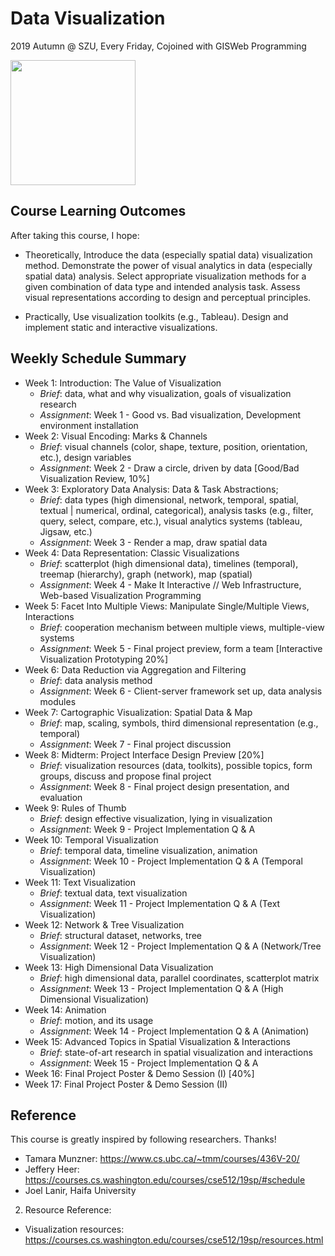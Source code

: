# Data Visualization 
2019 Autumn @ SZU, Every Friday, Cojoined with GISWeb Programming

<img src="https://github.com/deardeer/VISCourse_2019/blob/master/img/cover.png" height="200">

## Course Learning Outcomes

After taking this course, I hope: 

- Theoretically, Introduce the data (especially spatial data) visualization method. Demonstrate the power of visual analytics in data (especially spatial data) analysis. Select appropriate visualization methods for a given combination of data type and intended analysis task. Assess visual representations according to design and perceptual principles.

- Practically, Use visualization toolkits (e.g., Tableau). Design and implement static and interactive visualizations.

## Weekly Schedule Summary

- Week 1: Introduction: The Value of Visualization
	- *Brief*: data, what and why visualization, goals of visualization research
	- *Assignment*: Week 1 - Good vs. Bad visualization, Development environment installation
- Week 2: Visual Encoding: Marks & Channels	
	- *Brief*:  visual channels (color, shape, texture, position, orientation, etc.), design variables
	- *Assignment*: Week 2 - Draw a circle, driven by data [Good/Bad Visualization Review, 10%]
- Week 3: Exploratory Data Analysis: Data & Task Abstractions; 
	- *Brief*: data types (high dimensional, network, temporal, spatial, textual | numerical, ordinal, categorical), analysis tasks (e.g., filter, query, select, compare, etc.), visual analytics systems (tableau, Jigsaw, etc.)
	- *Assignment*: Week 3 - Render a map, draw spatial data
- Week 4: Data Representation: Classic Visualizations
	- *Brief*: scatterplot (high dimensional data), timelines (temporal), treemap (hierarchy), graph (network), map (spatial)
	- *Assignment*: Week 4 - Make It Interactive // Web Infrastructure, Web-based Visualization Programming
- Week 5: Facet Into Multiple Views: Manipulate Single/Multiple Views, Interactions
	- *Brief*: cooperation mechanism between multiple views, multiple-view systems
	- *Assignment*: Week 5 - Final project preview, form a team [Interactive Visualization Prototyping 20%]
- Week 6: Data Reduction via Aggregation and Filtering
	- *Brief*: data analysis method	
	- *Assignment*: Week 6 - Client-server framework set up, data analysis modules
- Week 7: Cartographic Visualization: Spatial Data & Map
	- *Brief*: 	map, scaling, symbols, third dimensional representation (e.g., temporal)
	- *Assignment*: Week 7 - Final project discussion
- Week 8: Midterm: Project Interface Design Preview [20%]
	- *Brief*: visualization resources (data, toolkits), possible topics, form groups, discuss and propose final project
	- *Assignment*: Week 8 - Final project design presentation, and evaluation
- Week 9: Rules of Thumb
	- *Brief*: design effective visualization, lying in visualization
	- *Assignment*: Week 9 - Project Implementation Q & A 
- Week 10: Temporal Visualization
	- *Brief*: temporal data, timeline visualization, animation
	- *Assignment*: Week 10 - Project Implementation Q & A (Temporal Visualization)
- Week 11: Text Visualization
	- *Brief*: textual data, text visualization
	- *Assignment*: Week 11 - Project Implementation Q & A (Text Visualization)
- Week 12: Network & Tree Visualization
	- *Brief*: structural dataset, networks, tree
	- *Assignment*: Week 12 - Project Implementation Q & A (Network/Tree Visualization)
- Week 13: High Dimensional Data Visualization 
	- *Brief*: high dimensional data, parallel coordinates, scatterplot matrix
	- *Assignment*: Week 13 - Project Implementation  Q & A (High Dimensional Visualization)
- Week 14: Animation
	- *Brief*: motion, and its usage
	- *Assignment*: Week 14 - Project Implementation Q & A (Animation)
- Week 15: Advanced Topics in Spatial Visualization & Interactions
	- *Brief*: state-of-art research in spatial visualization and interactions	
	- *Assignment*: Week 15 - Project Implementation Q & A
- Week 16: Final Project Poster & Demo Session (I) [40%]
- Week 17: Final Project Poster & Demo Session (II)

## Reference

This course is greatly inspired by following researchers. Thanks!

- Tamara Munzner: https://www.cs.ubc.ca/~tmm/courses/436V-20/
- Jeffery Heer: https://courses.cs.washington.edu/courses/cse512/19sp/#schedule
- Joel Lanir, Haifa University

2. Resource Reference:
- Visualization resources: https://courses.cs.washington.edu/courses/cse512/19sp/resources.html





